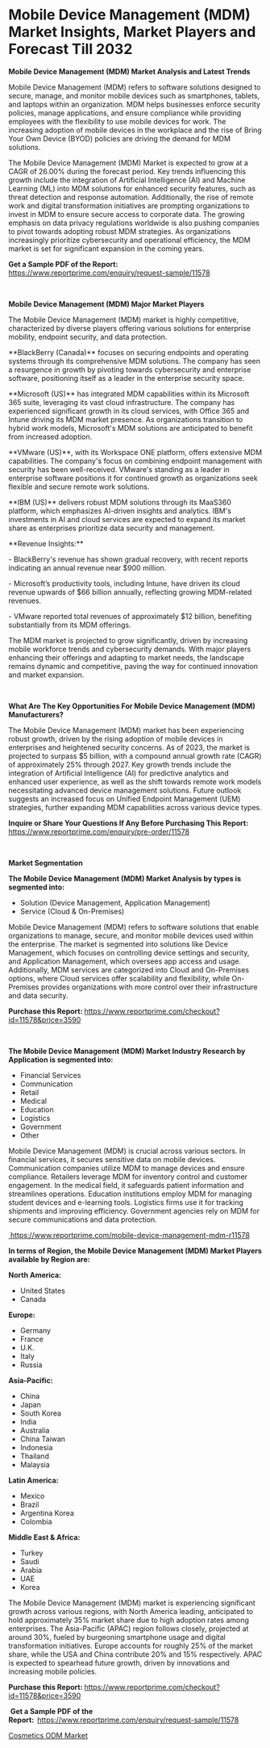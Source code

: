 <p><h1>Mobile Device Management (MDM) Market Insights, Market Players and Forecast Till 2032</h1></p><p><strong>Mobile Device Management (MDM) Market Analysis and Latest Trends</strong></p>
<p><p>Mobile Device Management (MDM) refers to software solutions designed to secure, manage, and monitor mobile devices such as smartphones, tablets, and laptops within an organization. MDM helps businesses enforce security policies, manage applications, and ensure compliance while providing employees with the flexibility to use mobile devices for work. The increasing adoption of mobile devices in the workplace and the rise of Bring Your Own Device (BYOD) policies are driving the demand for MDM solutions.</p><p>The Mobile Device Management (MDM) Market is expected to grow at a CAGR of 26.00% during the forecast period. Key trends influencing this growth include the integration of Artificial Intelligence (AI) and Machine Learning (ML) into MDM solutions for enhanced security features, such as threat detection and response automation. Additionally, the rise of remote work and digital transformation initiatives are prompting organizations to invest in MDM to ensure secure access to corporate data. The growing emphasis on data privacy regulations worldwide is also pushing companies to pivot towards adopting robust MDM strategies. As organizations increasingly prioritize cybersecurity and operational efficiency, the MDM market is set for significant expansion in the coming years.</p></p>
<p><strong>Get a Sample PDF of the Report:&nbsp;</strong> <a href="https://www.reportprime.com/enquiry/request-sample/11578?utm_campaign=2253&utm_medium=2&utm_source=Github&utm_content=ia&utm_term=21032025&utm_id=mobile-device-management-mdm">https://www.reportprime.com/enquiry/request-sample/11578</a></p>
<p>&nbsp;</p>
<p><strong>Mobile Device Management (MDM) Major Market Players</strong></p>
<p><p>The Mobile Device Management (MDM) market is highly competitive, characterized by diverse players offering various solutions for enterprise mobility, endpoint security, and data protection.</p><p>**BlackBerry (Canada)** focuses on securing endpoints and operating systems through its comprehensive MDM solutions. The company has seen a resurgence in growth by pivoting towards cybersecurity and enterprise software, positioning itself as a leader in the enterprise security space.</p><p>**Microsoft (US)** has integrated MDM capabilities within its Microsoft 365 suite, leveraging its vast cloud infrastructure. The company has experienced significant growth in its cloud services, with Office 365 and Intune driving its MDM market presence. As organizations transition to hybrid work models, Microsoft's MDM solutions are anticipated to benefit from increased adoption.</p><p>**VMware (US)**, with its Workspace ONE platform, offers extensive MDM capabilities. The company's focus on combining endpoint management with security has been well-received. VMware's standing as a leader in enterprise software positions it for continued growth as organizations seek flexible and secure remote work solutions.</p><p>**IBM (US)** delivers robust MDM solutions through its MaaS360 platform, which emphasizes AI-driven insights and analytics. IBM's investments in AI and cloud services are expected to expand its market share as enterprises prioritize data security and management.</p><p>**Revenue Insights:** </p><p>- BlackBerry's revenue has shown gradual recovery, with recent reports indicating an annual revenue near $900 million.</p><p>- Microsoft’s productivity tools, including Intune, have driven its cloud revenue upwards of $66 billion annually, reflecting growing MDM-related revenues.</p><p>- VMware reported total revenues of approximately $12 billion, benefiting substantially from its MDM offerings.</p><p>The MDM market is projected to grow significantly, driven by increasing mobile workforce trends and cybersecurity demands. With major players enhancing their offerings and adapting to market needs, the landscape remains dynamic and competitive, paving the way for continued innovation and market expansion.</p></p>
<p>&nbsp;</p>
<p><strong>What Are The Key Opportunities For Mobile Device Management (MDM) Manufacturers?</strong></p>
<p><p>The Mobile Device Management (MDM) market has been experiencing robust growth, driven by the rising adoption of mobile devices in enterprises and heightened security concerns. As of 2023, the market is projected to surpass $5 billion, with a compound annual growth rate (CAGR) of approximately 25% through 2027. Key growth trends include the integration of Artificial Intelligence (AI) for predictive analytics and enhanced user experience, as well as the shift towards remote work models necessitating advanced device management solutions. Future outlook suggests an increased focus on Unified Endpoint Management (UEM) strategies, further expanding MDM capabilities across various device types.</p></p>
<p><strong>Inquire or Share Your Questions If Any Before Purchasing This Report:</strong> <a href="https://www.reportprime.com/enquiry/pre-order/11578?utm_campaign=2253&utm_medium=2&utm_source=Github&utm_content=ia&utm_term=21032025&utm_id=mobile-device-management-mdm">https://www.reportprime.com/enquiry/pre-order/11578</a></p>
<p>&nbsp;</p>
<p><strong>Market Segmentation</strong></p>
<p><strong>The Mobile Device Management (MDM) Market Analysis by types is segmented into:</strong></p>
<p><ul><li>Solution (Device Management, Application Management)</li><li>Service (Cloud & On-Premises)</li></ul></p>
<p><p>Mobile Device Management (MDM) refers to software solutions that enable organizations to manage, secure, and monitor mobile devices used within the enterprise. The market is segmented into solutions like Device Management, which focuses on controlling device settings and security, and Application Management, which oversees app access and usage. Additionally, MDM services are categorized into Cloud and On-Premises options, where Cloud services offer scalability and flexibility, while On-Premises provides organizations with more control over their infrastructure and data security.</p></p>
<p><strong>Purchase this Report:&nbsp;</strong><a href="https://www.reportprime.com/checkout?id=11578&price=3590&utm_campaign=2253&utm_medium=2&utm_source=Github&utm_content=ia&utm_term=21032025&utm_id=mobile-device-management-mdm">https://www.reportprime.com/checkout?id=11578&price=3590</a></p>
<p>&nbsp;</p>
<p><strong>The Mobile Device Management (MDM) Market Industry Research by Application is segmented into:</strong></p>
<p><ul><li>Financial Services</li><li>Communication</li><li>Retail</li><li>Medical</li><li>Education</li><li>Logistics</li><li>Government</li><li>Other</li></ul></p>
<p><p>Mobile Device Management (MDM) is crucial across various sectors. In financial services, it secures sensitive data on mobile devices. Communication companies utilize MDM to manage devices and ensure compliance. Retailers leverage MDM for inventory control and customer engagement. In the medical field, it safeguards patient information and streamlines operations. Education institutions employ MDM for managing student devices and e-learning tools. Logistics firms use it for tracking shipments and improving efficiency. Government agencies rely on MDM for secure communications and data protection.</p></p>
<p><a href="https://www.reportprime.com/mobile-device-management-mdm-r11578?utm_campaign=2253&utm_medium=2&utm_source=Github&utm_content=ia&utm_term=21032025&utm_id=mobile-device-management-mdm">&nbsp;https://www.reportprime.com/mobile-device-management-mdm-r11578</a></p>
<p><strong>In terms of Region, the Mobile Device Management (MDM) Market Players available by Region are:</strong></p>
<p>
    <p> <strong> North America: </strong>
        <ul>
            <li>United States</li>
            <li>Canada</li>
        </ul>
        </p> 
    <p> <strong> Europe: </strong>
        <ul>
            <li>Germany</li>
            <li>France</li>
            <li>U.K.</li>
            <li>Italy</li>
            <li>Russia</li>
        </ul>
        </p> 
    <p> <strong> Asia-Pacific: </strong>
        <ul>
            <li>China</li>
            <li>Japan</li>
            <li>South Korea</li>
            <li>India</li>
            <li>Australia</li>
            <li>China Taiwan</li>
            <li>Indonesia</li>
            <li>Thailand</li>
            <li>Malaysia</li>
        </ul>
        </p> 
    <p> <strong> Latin America: </strong>
        <ul>
            <li>Mexico</li>
            <li>Brazil</li>
            <li>Argentina Korea</li>
            <li>Colombia</li>
        </ul>
        </p> 
    <p> <strong> Middle East & Africa: </strong>
        <ul>
            <li>Turkey</li>
            <li>Saudi</li>
            <li>Arabia</li>
            <li>UAE</li>
            <li>Korea</li>
        </ul>
    </p>
    </p>
<p><p>The Mobile Device Management (MDM) market is experiencing significant growth across various regions, with North America leading, anticipated to hold approximately 35% market share due to high adoption rates among enterprises. The Asia-Pacific (APAC) region follows closely, projected at around 30%, fueled by burgeoning smartphone usage and digital transformation initiatives. Europe accounts for roughly 25% of the market share, while the USA and China contribute 20% and 15% respectively. APAC is expected to spearhead future growth, driven by innovations and increasing mobile policies.</p></p>
<p><strong>Purchase this Report: </strong><a href="https://www.reportprime.com/checkout?id=11578&price=3590&utm_campaign=2253&utm_medium=2&utm_source=Github&utm_content=ia&utm_term=21032025&utm_id=mobile-device-management-mdm">https://www.reportprime.com/checkout?id=11578&price=3590</a></p>
<p>&nbsp;<strong>Get a Sample PDF of the Report:&nbsp;&nbsp;</strong><a href="https://www.reportprime.com/enquiry/request-sample/11578?utm_campaign=2253&utm_medium=2&utm_source=Github&utm_content=ia&utm_term=21032025&utm_id=mobile-device-management-mdm">https://www.reportprime.com/enquiry/request-sample/11578</a></p>
<p><strong></strong></p>
<p><p><a href="https://github.com/petbigbeepjn/Market-Research-Report-List-1/blob/main/cosmetics-odm-market.md?utm_campaign=2253&utm_medium=2&utm_source=Github&utm_content=ia&utm_term=21032025&utm_id=mobile-device-management-mdm">Cosmetics ODM Market</a></p></p>